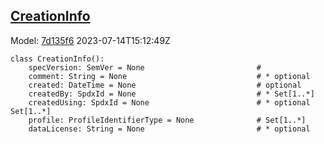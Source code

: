 ## [CreationInfo](https://github.com/spdx/spdx-3-model/blob/main/model/Core/Classes/CreationInfo.md)
Model: [7d135f6](https://github.com/spdx/spdx-3-model/commit/7d135f6b3c1c412e06ae2ca73da3cbbbcdbc5cda) 2023-07-14T15:12:49Z
```
class CreationInfo():
    specVersion: SemVer = None                         # 
    comment: String = None                             # * optional 
    created: DateTime = None                           # optional 
    createdBy: SpdxId = None                           # * Set[1..*]
    createdUsing: SpdxId = None                        # * optional Set[1..*]
    profile: ProfileIdentifierType = None              # Set[1..*]
    dataLicense: String = None                         # * optional 
```
